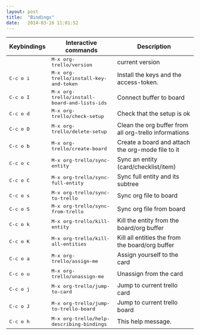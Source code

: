 ```yaml
---
layout: post
title:  "Bindings"
date:   2014-03-16 11:01:52
---
```


Keybindings        | Interactive commands                                  | Description
-------------------|-------------------------------------------------------|----------------------------------------------------------------------------------------------
                   | <kbd>M-x org-trello/version</kbd>                     | current version
<kbd>C-c o i</kbd> | <kbd>M-x org-trello/install-key-and-token</kbd>       | Install the keys and the access-token.
<kbd>C-c o I</kbd> | <kbd>M-x org-trello/install-board-and-lists-ids</kbd> | Connect buffer to board
<kbd>C-c o d</kbd> | <kbd>M-x org-trello/check-setup</kbd>                 | Check that the setup is ok
<kbd>C-c o D</kbd> | <kbd>M-x org-trello/delete-setup</kbd>                | Clean the org buffer from all org-trello informations
<kbd>C-c o b</kbd> | <kbd>M-x org-trello/create-board</kbd>                | Create a board and attach the org-mode file to it
<kbd>C-c o c</kbd> | <kbd>M-x org-trello/sync-entity</kbd>                 | Sync an entity (card/checklist/item)
<kbd>C-c o C</kbd> | <kbd>M-x org-trello/sync-full-entity</kbd>            | Sync full entity and its subtree
<kbd>C-c o s</kbd> | <kbd>M-x org-trello/sync-to-trello</kbd>              | Sync org file to board
<kbd>C-c o S</kbd> | <kbd>M-x org-trello/sync-from-trello</kbd>            | Sync org file from board
<kbd>C-c o k</kbd> | <kbd>M-x org-trello/kill-entity</kbd>                 | Kill the entity from the board/org buffer
<kbd>C-c o K</kbd> | <kbd>M-x org-trello/kill-all-entities</kbd>           | Kill all entities the from the board/org buffer
<kbd>C-c o a</kbd> | <kbd>M-x org-trello/assign-me</kbd>                   | Assign yourself to the card
<kbd>C-c o u</kbd> | <kbd>M-x org-trello/unassign-me</kbd>                 | Unassign from the card
<kbd>C-c o j</kbd> | <kbd>M-x org-trello/jump-to-card</kbd>                | Jump to current trello card
<kbd>C-c o J</kbd> | <kbd>M-x org-trello/jump-to-trello-board</kbd>        | Jump to current trello board
<kbd>C-c o h</kbd> | <kbd>M-x org-trello/help-describing-bindings</kbd>    | This help message.
